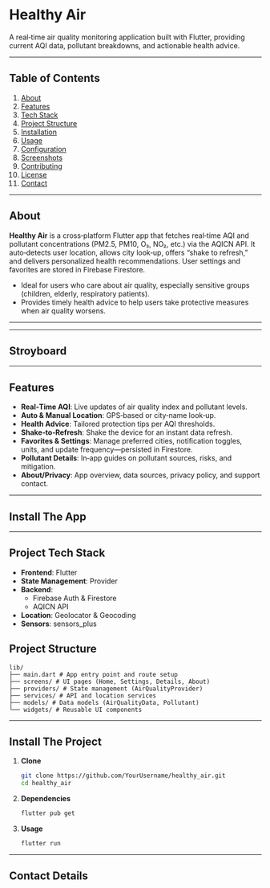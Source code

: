 # Healthy Air

A real‑time air quality monitoring application built with Flutter, providing current AQI data, pollutant breakdowns, and actionable health advice.

---

## Table of Contents

1. [About](#about)  
2. [Features](#features)  
3. [Tech Stack](#tech-stack)  
4. [Project Structure](#project-structure)  
5. [Installation](#installation)  
6. [Usage](#usage)  
7. [Configuration](#configuration)  
8. [Screenshots](#screenshots)  
9. [Contributing](#contributing)  
10. [License](#license)  
11. [Contact](#contact)  

---

## About

**Healthy Air** is a cross‑platform Flutter app that fetches real‑time AQI and pollutant concentrations (PM2.5, PM10, O₃, NO₂, etc.) via the AQICN API. It auto‑detects user location, allows city look‑up, offers “shake to refresh,” and delivers personalized health recommendations. User settings and favorites are stored in Firebase Firestore.

- Ideal for users who care about air quality, especially sensitive groups (children, elderly, respiratory patients).  
- Provides timely health advice to help users take protective measures when air quality worsens.
---

---

## Stroyboard
---


## Features

- **Real‑Time AQI**: Live updates of air quality index and pollutant levels.  
- **Auto & Manual Location**: GPS‑based or city‑name look‑up.  
- **Health Advice**: Tailored protection tips per AQI thresholds.  
- **Shake‑to‑Refresh**: Shake the device for an instant data refresh.  
- **Favorites & Settings**: Manage preferred cities, notification toggles, units, and update frequency—persisted in Firestore.  
- **Pollutant Details**: In‑app guides on pollutant sources, risks, and mitigation.  
- **About/Privacy**: App overview, data sources, privacy policy, and support contact.

---

## Install The App
---
## Project Tech Stack

- **Frontend**: Flutter  
- **State Management**: Provider  
- **Backend**:  
  - Firebase Auth & Firestore  
  - AQICN API  
- **Location**: Geolocator & Geocoding  
- **Sensors**: sensors_plus  

## Project Structure
```plaintext
lib/
├── main.dart # App entry point and route setup
├── screens/ # UI pages (Home, Settings, Details, About)
├── providers/ # State management (AirQualityProvider)
├── services/ # API and location services
├── models/ # Data models (AirQualityData, Pollutant)
└── widgets/ # Reusable UI components
```

---

## Install The Project

1. **Clone**  
   ```bash
   git clone https://github.com/YourUsername/healthy_air.git
   cd healthy_air
   ```
2. **Dependencies**
   ```bash
   flutter pub get
   ```
3. **Usage**
   ```bash
   flutter run
   ```

---

## Contact Details







